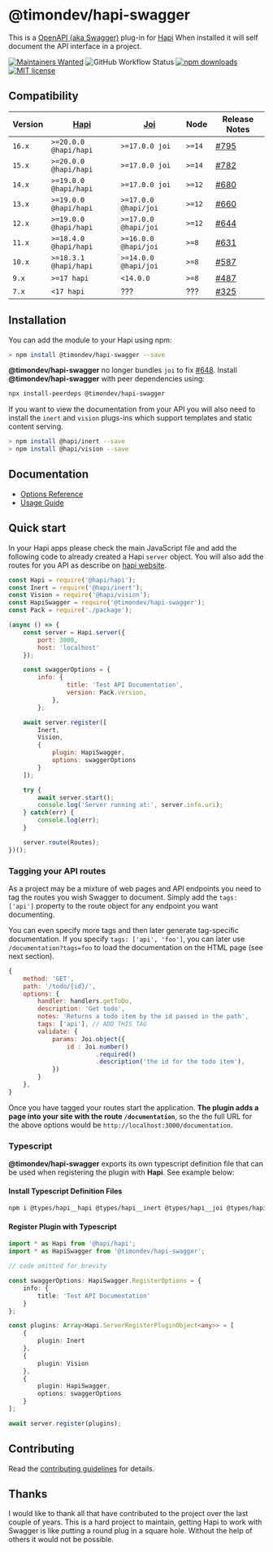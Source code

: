 # @timondev/hapi-swagger

This is a [OpenAPI (aka Swagger)](https://openapis.org/) plug-in for [Hapi](https://hapi.dev/) When installed it will self document the API interface
in a project.

[![Maintainers Wanted](https://img.shields.io/badge/maintainers-wanted-red.svg?style=for-the-badge)](https://github.com/@timondev/hapi-swagger/@timondev/hapi-swagger/issues/718)
![GitHub Workflow Status](https://img.shields.io/github/actions/workflow/status/@timondev/hapi-swagger/@timondev/hapi-swagger/node.js.yml?style=for-the-badge)
[![npm downloads](https://img.shields.io/npm/dm/@timondev/hapi-swagger.svg?style=for-the-badge)](https://www.npmjs.com/package/@timondev/hapi-swagger)
[![MIT license](http://img.shields.io/badge/license-MIT-blue.svg?style=for-the-badge)](https://raw.github.com/@timondev/hapi-swagger/@timondev/hapi-swagger/master/license.txt)

## Compatibility

| Version | [Hapi](https://github.com/hapijs/hapi) | [Joi](https://github.com/sideway/joi) | Node   | Release Notes                                                                       |
| ------- | -------------------------------------- | ------------------------------------- | ------ | ----------------------------------------------------------------------------------- |
| `16.x`  | `>=20.0.0 @hapi/hapi`                  | `>=17.0.0 joi`                        | `>=14` | [#795](https://github.com/@timondev/hapi-swagger/@timondev/hapi-swagger/issues/795) |
| `15.x`  | `>=20.0.0 @hapi/hapi`                  | `>=17.0.0 joi`                        | `>=14` | [#782](https://github.com/@timondev/hapi-swagger/@timondev/hapi-swagger/issues/782) |
| `14.x`  | `>=19.0.0 @hapi/hapi`                  | `>=17.0.0 joi`                        | `>=12` | [#680](https://github.com/@timondev/hapi-swagger/@timondev/hapi-swagger/issues/680) |
| `13.x`  | `>=19.0.0 @hapi/hapi`                  | `>=17.0.0 @hapi/joi`                  | `>=12` | [#660](https://github.com/@timondev/hapi-swagger/@timondev/hapi-swagger/issues/660) |
| `12.x`  | `>=19.0.0 @hapi/hapi`                  | `>=17.0.0 @hapi/joi`                  | `>=12` | [#644](https://github.com/@timondev/hapi-swagger/@timondev/hapi-swagger/issues/644) |
| `11.x`  | `>=18.4.0 @hapi/hapi`                  | `>=16.0.0 @hapi/joi`                  | `>=8`  | [#631](https://github.com/@timondev/hapi-swagger/@timondev/hapi-swagger/issues/631) |
| `10.x`  | `>=18.3.1 @hapi/hapi`                  | `>=14.0.0 @hapi/joi`                  | `>=8`  | [#587](https://github.com/@timondev/hapi-swagger/@timondev/hapi-swagger/issues/587) |
| `9.x`   | `>=17 hapi`                            | `<14.0.0`                             | `>=8`  | [#487](https://github.com/@timondev/hapi-swagger/@timondev/hapi-swagger/issues/487) |
| `7.x`   | `<17 hapi`                             | ???                                   | ???    | [#325](https://github.com/@timondev/hapi-swagger/@timondev/hapi-swagger/issues/325) |

## Installation

You can add the module to your Hapi using npm:

```bash
> npm install @timondev/hapi-swagger --save
```

**@timondev/hapi-swagger** no longer bundles `joi` to fix [#648](https://github.com/@timondev/hapi-swagger/@timondev/hapi-swagger/issues/648). Install **@timondev/hapi-swagger** with peer dependencies using:

```bash
npx install-peerdeps @timondev/hapi-swagger
```

If you want to view the documentation from your API you will also need to install the `inert` and `vision` plugs-ins which support templates and static
content serving.

```bash
> npm install @hapi/inert --save
> npm install @hapi/vision --save
```

## Documentation

-   [Options Reference](optionsreference.md)
-   [Usage Guide](usageguide.md)

## Quick start

In your Hapi apps please check the main JavaScript file and add the following code to already created a Hapi `server` object.
You will also add the routes for you API as describe on [hapi website](https://hapi.dev/).

```Javascript
const Hapi = require('@hapi/hapi');
const Inert = require('@hapi/inert');
const Vision = require('@hapi/vision');
const HapiSwagger = require('@timondev/hapi-swagger');
const Pack = require('./package');

(async () => {
    const server = Hapi.server({
        port: 3000,
        host: 'localhost'
    });

    const swaggerOptions = {
        info: {
                title: 'Test API Documentation',
                version: Pack.version,
            },
        };

    await server.register([
        Inert,
        Vision,
        {
            plugin: HapiSwagger,
            options: swaggerOptions
        }
    ]);

    try {
        await server.start();
        console.log('Server running at:', server.info.uri);
    } catch(err) {
        console.log(err);
    }

    server.route(Routes);
})();
```

### Tagging your API routes

As a project may be a mixture of web pages and API endpoints you need to tag the routes you wish Swagger to
document. Simply add the `tags: ['api']` property to the route object for any endpoint you want documenting.

You can even specify more tags and then later generate tag-specific documentation. If you specify
`tags: ['api', 'foo']`, you can later use `/documentation?tags=foo` to load the documentation on the
HTML page (see next section).

```Javascript
{
    method: 'GET',
    path: '/todo/{id}/',
    options: {
        handler: handlers.getToDo,
        description: 'Get todo',
        notes: 'Returns a todo item by the id passed in the path',
        tags: ['api'], // ADD THIS TAG
        validate: {
            params: Joi.object({
                id : Joi.number()
                        .required()
                        .description('the id for the todo item'),
            })
        }
    },
}
```

Once you have tagged your routes start the application. **The plugin adds a page into your site with the route `/documentation`**,
so the the full URL for the above options would be `http://localhost:3000/documentation`.

### Typescript

**@timondev/hapi-swagger** exports its own typescript definition file that can be used when registering the plugin with **Hapi**. See example below:

#### Install Typescript Definition Files

```sh
npm i @types/hapi__hapi @types/hapi__inert @types/hapi__joi @types/hapi__vision @types/node @timondev/hapi-swagger --save-dev
```

#### Register Plugin with Typescript

```typescript
import * as Hapi from '@hapi/hapi';
import * as HapiSwagger from '@timondev/hapi-swagger';

// code omitted for brevity

const swaggerOptions: HapiSwagger.RegisterOptions = {
    info: {
        title: 'Test API Documentation'
    }
};

const plugins: Array<Hapi.ServerRegisterPluginObject<any>> = [
    {
        plugin: Inert
    },
    {
        plugin: Vision
    },
    {
        plugin: HapiSwagger,
        options: swaggerOptions
    }
];

await server.register(plugins);
```

## Contributing

Read the [contributing guidelines](./.github/CONTRIBUTING.md) for details.

## Thanks

I would like to thank all that have contributed to the project over the last couple of years. This is a hard project to maintain, getting Hapi to work with Swagger is like putting a round plug in a square hole. Without the help of others it would not be possible.
